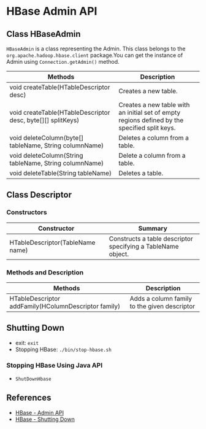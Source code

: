 # HBase Admin API

## Class HBaseAdmin
`HBaseAdmin` is a class representing the Admin. This class belongs to the `org.apache.hadoop.hbase.client` package.You can get the instance of Admin using `Connection.getAdmin()` method.

Methods | Description
-----|----
void createTable(HTableDescriptor desc) | Creates a new table.
void createTable(HTableDescriptor desc, byte[][] splitKeys) | Creates a new table with an initial set of empty regions defined by the specified split keys.
void deleteColumn(byte[] tableName, String columnName) | Deletes a column from a table.
void deleteColumn(String tableName, String columnName) | Delete a column from a table.
void deleteTable(String tableName) | Deletes a table.

## Class Descriptor
### Constructors

Constructor | Summary
----|----
HTableDescriptor(TableName name) | Constructs a table descriptor specifying a TableName object.

### Methods and Description

Methods | Description
-----|----
HTableDescriptor addFamily(HColumnDescriptor family) | Adds a column family to the given descriptor

## Shutting Down
- exit: `exit`
- Stopping HBase: `./bin/stop-hbase.sh`

### Stopping HBase Using Java API
- `ShutDownHbase`

## References
- [HBase - Admin API](https://www.tutorialspoint.com/hbase/hbase_admin_api.htm)
- [HBase - Shutting Down](https://www.tutorialspoint.com/hbase/hbase_shutting_down.htm)